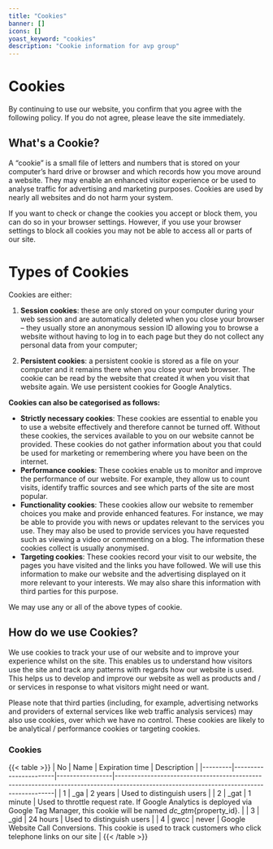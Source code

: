 ```yaml
---
title: "Cookies"
banner: []
icons: []
yoast_keyword: "cookies"
description: "Cookie information for avp group"
---
```


# Cookies

By continuing to use our website, you confirm that you agree with the following policy. If you do not agree, please leave the site immediately.

## What's a Cookie?
A “cookie” is a small file of letters and numbers that is stored on your computer’s hard drive or browser and which records how you move around a website. They may enable an enhanced visitor experience or be used to analyse traffic for advertising and marketing purposes. Cookies are used by nearly all websites and do not harm your system.

If you want to check or change the cookies you accept or block them, you can do so in your browser settings. However, if you use your browser settings to block all cookies you may not be able to access all or parts of our site.

# Types of Cookies
Cookies are either:

1. **Session cookies**: these are only stored on your computer during your web session and are automatically deleted when you close your browser – they usually store an anonymous session ID allowing you to browse a website without having to log in to each page but they do not collect any personal data from your computer;

2. **Persistent cookies**: a persistent cookie is stored as a file on your computer and it remains there when you close your web browser. The cookie can be read by the website that created it when you visit that website again. We use persistent cookies for Google Analytics.

**Cookies can also be categorised as follows:**

- **Strictly necessary cookies**: These cookies are essential to enable you to use a website effectively and therefore cannot be turned off. Without these cookies, the services available to you on our website cannot be provided. These cookies do not gather information about you that could be used for marketing or remembering where you have been on the internet.
- **Performance cookies**: These cookies enable us to monitor and improve the performance of our website. For example, they allow us to count visits, identify traffic sources and see which parts of the site are most popular.
- **Functionality cookies**: These cookies allow our website to remember choices you make and provide enhanced features. For instance, we may be able to provide you with news or updates relevant to the services you use. They may also be used to provide services you have requested such as viewing a video or commenting on a blog. The information these cookies collect is usually anonymised.
- **Targeting cookies**: These cookies record your visit to our website, the pages you have visited and the links you have followed. We will use this information to make our website and the advertising displayed on it more relevant to your interests. We may also share this information with third parties for this purpose.

We may use any or all of the above types of cookie.

## How do we use Cookies?
We use cookies to track your use of our website and to improve your experience whilst on the site. This enables us to understand how visitors use the site and track any patterns with regards how our website is used. This helps us to develop and improve our website as well as products and / or services in response to what visitors might need or want.

Please note that third parties (including, for example, advertising networks and providers of external services like web traffic analysis services) may also use cookies, over which we have no control. These cookies are likely to be analytical / performance cookies or targeting cookies.

### Cookies

{{< table >}}
| No      | Name                  | Expiration time | Description                                                                                                                             |
|---------|-----------------------|-----------------|-----------------------------------------------------------------------------------------------------------------------------------------|
| 1       | _ga                   | 2 years         | Used to distinguish users                                                                                                               |
| 2       | _gat                  | 1 minute        | Used to throttle request rate. If Google Analytics is deployed via Google Tag Manager, this cookie will be named _dc_gtm_{property_id}. |
| 3       | _gid                  | 24 hours        | Used to distinguish users                                                                                                               |
| 4       | gwcc                  | never           | Google Website Call Conversions. This cookie is used to track customers who click telephone links on our site                           |
{{< /table >}}

